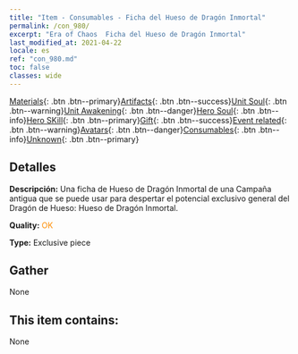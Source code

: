 ```yaml
---
title: "Item - Consumables - Ficha del Hueso de Dragón Inmortal"
permalink: /con_980/
excerpt: "Era of Chaos  Ficha del Hueso de Dragón Inmortal"
last_modified_at: 2021-04-22
locale: es
ref: "con_980.md"
toc: false
classes: wide
---
```

 [Materials](/ItemsES/){: .btn .btn--primary}[Artifacts](/ItemsES/Artifacts/){: .btn .btn--success}[Unit Soul](/ItemsES/UnitSoul/){: .btn .btn--warning}[Unit Awakening](/ItemsES/UnitAwakening/){: .btn .btn--danger}[Hero Soul](/ItemsES/HeroSoul/){: .btn .btn--info}[Hero SKill](/ItemsES/HeroSkill/){: .btn .btn--primary}[Gift](/ItemsES/Gift/){: .btn .btn--success}[Event related](/ItemsES/Events/){: .btn .btn--warning}[Avatars](/ItemsES/Avatars/){: .btn .btn--danger}[Consumables](/ItemsES/Consumables/){: .btn .btn--info}[Unknown](/ItemsES/Unknown/){: .btn .btn--primary}

## Detalles
 **Descripción:** Una ficha de Hueso de Dragón Inmortal de una Campaña antigua que se puede usar para despertar el potencial exclusivo general del Dragón de Hueso: Hueso de Dragón Inmortal.

 **Quality:** <span style="color: #FF8C00">OK</span>

 **Type:** Exclusive piece

## Gather

  None

## This item contains:

  None

